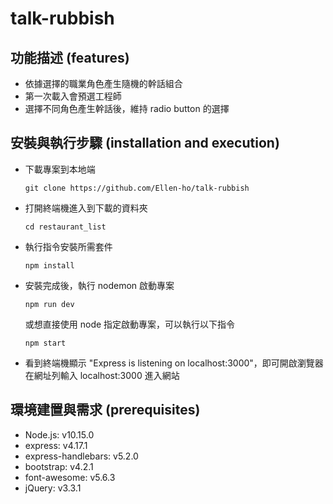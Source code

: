 # talk-rubbish

## 功能描述 (features)

- 依據選擇的職業角色產生隨機的幹話組合
- 第一次載入會預選工程師
- 選擇不同角色產生幹話後，維持 radio button 的選擇

## 安裝與執行步驟 (installation and execution)

- 下載專案到本地端

  ```
  git clone https://github.com/Ellen-ho/talk-rubbish
  ```

- 打開終端機進入到下載的資料夾

  ```
  cd restaurant_list
  ```

- 執行指令安裝所需套件

  ```
  npm install
  ```

- 安裝完成後，執行 nodemon 啟動專案

  ```
  npm run dev
  ```

  或想直接使用 node 指定啟動專案，可以執行以下指令

  ```
  npm start
  ```

- 看到終端機顯示 "Express is listening on localhost:3000"，即可開啟瀏覽器在網址列輸入 localhost:3000 進入網站

## 環境建置與需求 (prerequisites)

- Node.js: v10.15.0
- express: v4.17.1
- express-handlebars: v5.2.0
- bootstrap: v4.2.1
- font-awesome: v5.6.3
- jQuery: v3.3.1
